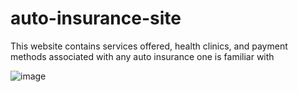 # auto-insurance-site
This website contains services offered, health clinics, and payment methods associated with any auto insurance one is familiar with 

![image](https://user-images.githubusercontent.com/37605427/185511520-7127e382-cbc0-4396-ba15-cd0dd5dd56f7.png)
